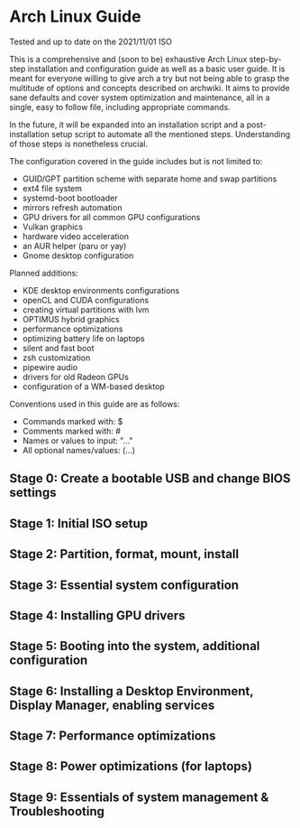 # Arch Linux Guide

Tested and up to date on the 2021/11/01 ISO

This is a comprehensive and (soon to be) exhaustive Arch Linux step-by-step installation and configuration guide as well as a basic user guide. It is meant for everyone willing to give arch a try but not being able to grasp the multitude of options and concepts described on archwiki. It aims to provide sane defaults and cover system optimization and maintenance, all in a single, easy to follow file, including appropriate commands.

In the future, it will be expanded into an installation script and a post-installation setup script to automate all the mentioned steps. Understanding of those steps is nonetheless crucial.

The configuration covered in the guide includes but is not limited to:
* GUID/GPT partition scheme with separate home and swap partitions
* ext4 file system
* systemd-boot bootloader
* mirrors refresh automation
* GPU drivers for all common GPU configurations
* Vulkan graphics
* hardware video acceleration
* an AUR helper (paru or yay)
* Gnome desktop configuration

Planned additions:
* KDE desktop environments configurations
* openCL and CUDA configurations
* creating virtual partitions with lvm
* OPTIMUS hybrid graphics
* performance optimizations
* optimizing battery life on laptops
* silent and fast boot
* zsh customization
* pipewire audio
* drivers for old Radeon GPUs
* configuration of a WM-based desktop

Conventions used in this guide are as follows:
* Commands marked with: $
* Comments marked with: #
* Names or values to input: "..." 
* All optional names/values: (...)

## Stage 0: Create a bootable USB and change BIOS settings

## Stage 1: Initial ISO setup

## Stage 2: Partition, format, mount, install

## Stage 3: Essential system configuration

## Stage 4: Installing GPU drivers

## Stage 5: Booting into the system, additional configuration

## Stage 6: Installing a Desktop Environment, Display Manager, enabling services

## Stage 7: Performance optimizations

## Stage 8: Power optimizations (for laptops)

## Stage 9: Essentials of system management & Troubleshooting
